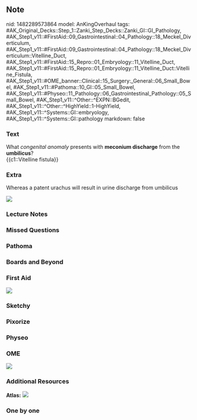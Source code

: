 ## Note
nid: 1482289573864
model: AnKingOverhaul
tags: #AK_Original_Decks::Step_1::Zanki_Step_Decks::Zanki_GI::GI_Pathology, #AK_Step1_v11::#FirstAid::09_Gastrointestinal::04_Pathology::18_Meckel_Diverticulum, #AK_Step1_v11::#FirstAid::09_Gastrointestinal::04_Pathology::18_Meckel_Diverticulum::Vitelline_Duct, #AK_Step1_v11::#FirstAid::15_Repro::01_Embryology::11_Vitelline_Duct, #AK_Step1_v11::#FirstAid::15_Repro::01_Embryology::11_Vitelline_Duct::Vitelline_Fistula, #AK_Step1_v11::#OME_banner::Clinical::15_Surgery:_General::06_Small_Bowel, #AK_Step1_v11::#Pathoma::10_GI::05_Small_Bowel, #AK_Step1_v11::#Physeo::11_Pathology::06_Gastrointestinal_Pathology::05_Small_Bowel, #AK_Step1_v11::^Other::^EXPN::BGedit, #AK_Step1_v11::^Other::^HighYield::1-HighYield, #AK_Step1_v11::^Systems::GI::embryology, #AK_Step1_v11::^Systems::GI::pathology
markdown: false

### Text
<div>
  What <i>congenital anomaly</i> presents with <b>meconium
  discharge</b> from the <b>umbilicus</b>?
</div>
<div>
  {{c1::Vitelline fistula}}
</div>

### Extra
Whereas a patent urachus will result in urine discharge from
umbilicus
<div><img src="m_1330.jpeg"></div>

### Lecture Notes


### Missed Questions


### Pathoma


### Boards and Beyond


### First Aid
<img src="tmpMBz3CI.png">

### Sketchy


### Pixorize


### Physeo


### OME
<div class="ome-widget">
  <a href=
  "https://onlinemeded.org/spa/surgery-general/small-bowel/acquire?ref=anki">
  <img src="_OME_AnkiFlashcards_Lesson_2.png"></a>
</div>

### Additional Resources
<b>Atlas:</b> <img src="tmphuw1Er.png">

### One by one

